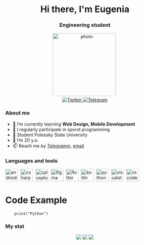 <div id="header" align="center">
	<h1>Hi there, I'm Eugenia</h1>
	<h3>Engineering student</h3>
</div>

<div id="photo" align="center">
<img src="https://avatars.githubusercontent.com/u/115577504?s=400&u=91b80f1a24f694419818119489e659290f33ea87&v=4" title="photo" width="200" height="200"/>&nbsp;
</div>

<div id="socials" align="center">
	<a href="https://twitter.com/AntAres13534196?t=FS3ATdDVIgCpnjvYtEbwlw&s=09">
		<img src="https://img.shields.io/badge/Twitter-blue?style=for-the-badge&logo=twitter&logoColor=white" alt="Twitter"/>
	</a>
	<a href="https://t.me/young_otaku">
		<img src="https://img.shields.io/badge/Telegram-blue?style=for-the-badge&logo=telegram&logoColor=white" alt="Telegram"/>
	</a>
</div>

### About me
- 🌱 I’m currently learning **Web Design, Mobile Development**
- 📝 I regularly participate in sporst programming
- 📝 Student Polessky State University
- 🌱 I’m 20 y.o.
- 📫 Reach me by [Telegramm](https://t.me/young_otaku), [email](citrus1113@mail.ru)

### Languages and tools
<img src="https://cdn.jsdelivr.net/gh/devicons/devicon/icons/androidstudio/androidstudio-original.svg" title="android studio" width="40" height="40"/>&nbsp;
<img src="https://cdn.jsdelivr.net/gh/devicons/devicon/icons/csharp/csharp-original.svg" title="csharp" width="40" height="40"/>&nbsp;
<img src="https://cdn.jsdelivr.net/gh/devicons/devicon/icons/cplusplus/cplusplus-original.svg" title="cplusplus" width="40" height="40"/>&nbsp;
<img src="https://cdn.jsdelivr.net/gh/devicons/devicon/icons/figma/figma-original.svg" title="figma" width="40" height="40"/>&nbsp;
<img src="https://cdn.jsdelivr.net/gh/devicons/devicon/icons/flutter/flutter-original.svg" title="flutter" width="40" height="40"/>&nbsp;
<img src="https://cdn.jsdelivr.net/gh/devicons/devicon/icons/kotlin/kotlin-original.svg" title="kotlin" width="40" height="40"/>&nbsp;
<img src="https://cdn.jsdelivr.net/gh/devicons/devicon/icons/python/python-original.svg" title="python" width="40" height="40"/>&nbsp;
<img src="https://cdn.jsdelivr.net/gh/devicons/devicon/icons/visualstudio/visualstudio-plain.svg" title="visualstudio" width="40" height="40"/>&nbsp;
<img src="https://cdn.jsdelivr.net/gh/devicons/devicon/icons/vscode/vscode-original.svg" title="vscode" width="40" height="40"/>&nbsp;
 
 # Code Example
```
    print("Python")
```

### My stat
<div id="stat" align="center">
	<img src="http://github-profile-summary-cards.vercel.app/api/cards/profile-details?username=ZazeNya&theme=buefy"/>
	<img src="http://github-profile-summary-cards.vercel.app/api/cards/most-commit-language?username=ZazeNya&theme=buefy"/>
	<img src="http://github-profile-summary-cards.vercel.app/api/cards/stats?username=ZazeNya&theme=buefy"/>
</div>


